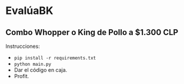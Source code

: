 # EvalúaBK
## Combo Whopper o King de Pollo a $1.300 CLP
Instrucciones:
- `pip install -r requirements.txt`
- `python main.py`
- Dar el código en caja.
- Profit.
